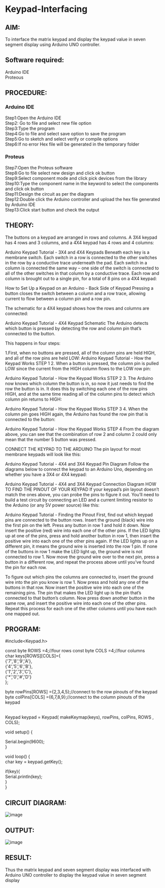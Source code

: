 # Keypad-Interfacing

##  AIM:
To interface the matrix keypad and display the keypad value in seven segment display using Arduino UNO controller.

## Software required:
Arduino IDE </br>
Proteous


## PROCEDURE:

### Arduino IDE
Step1:Open the Arduino IDE </br>
Step2: Go to file and select new file option </br>
Step3:Type the program </br>
Step4:Go to file and select save option to save the program </br>
Step5:Go to sketch and select verify or compile options </br>
Step6:If no error Hex file will be generated in the temporary folder </br>
### Proteus
Step7:Open the Proteus software </br>
Step8:Go to file select new design and click ok button </br>
Step9:Select component mode and click pick devices from the library </br>
Step10:Type the component name in the keyword to select the components and click ok button </br>
Step11:Design the circuit as per the diagram </br>
Step12:Double click the Arduino controller and upload the hex file generated by Arduino IDE </br>
Step13:Click start button and check the output

## THEORY:

The buttons on a keypad are arranged in rows and columns. A 3X4 keypad has 4 rows and 3 columns, and a 4X4 keypad has 4 rows and 4 columns:

Arduino Keypad Tutorial - 3X4 and 4X4 Keypads Beneath each key is a membrane switch. Each switch in a row is connected to the other switches in the row by a conductive trace underneath the pad. Each switch in a column is connected the same way – one side of the switch is connected to all of the other switches in that column by a conductive trace. Each row and column is brought out to a single pin, for a total of 8 pins on a 4X4 keypad:

How to Set Up a Keypad on an Arduino - Back Side of Keypad Pressing a button closes the switch between a column and a row trace, allowing current to flow between a column pin and a row pin.

The schematic for a 4X4 keypad shows how the rows and columns are connected:

Arduino Keypad Tutorial - 4X4 Keypad Schematic The Arduino detects which button is pressed by detecting the row and column pin that’s connected to the button.

This happens in four steps:

 1.First, when no buttons are pressed, all of the column pins are held HIGH, and all of the row pins are held LOW:
Arduino Keypad Tutorial - How the Keypad Works STEP 1 2. When a button is pressed, the column pin is pulled LOW since the current from the HIGH column flows to the LOW row pin:

Arduino Keypad Tutorial - How the Keypad Works STEP 2 3. The Arduino now knows which column the button is in, so now it just needs to find the row the button is in. It does this by switching each one of the row pins HIGH, and at the same time reading all of the column pins to detect which column pin returns to HIGH:

Arduino Keypad Tutorial - How the Keypad Works STEP 3 4. When the column pin goes HIGH again, the Arduino has found the row pin that is connected to the button:

Arduino Keypad Tutorial - How the Keypad Works STEP 4 From the diagram above, you can see that the combination of row 2 and column 2 could only mean that the number 5 button was pressed.

CONNECT THE KEYPAD TO THE ARDUINO The pin layout for most membrane keypads will look like this:

Arduino Keypad Tutorial - 4X4 and 3X4 Keypad Pin Diagram Follow the diagrams below to connect the keypad to an Arduino Uno, depending on whether you have a 3X4 or 4X4 keypad:

Arduino Keypad Tutorial - 4X4 and 3X4 Keypad Connection Diagram HOW TO FIND THE PINOUT OF YOUR KEYPAD If your keypad’s pin layout doesn’t match the ones above, you can probe the pins to figure it out. You’ll need to build a test circuit by connecting an LED and a current limiting resistor to the Arduino (or any 5V power source) like this:

Arduino Keypad Tutorial - Finding the Pinout First, find out which keypad pins are connected to the button rows. Insert the ground (black) wire into the first pin on the left. Press any button in row 1 and hold it down. Now insert the positive (red) wire into each one of the other pins. If the LED lights up at one of the pins, press and hold another button in row 1, then insert the positive wire into each one of the other pins again. If the LED lights up on a different pin, it means the ground wire is inserted into the row 1 pin. If none of the buttons in row 1 make the LED light up, the ground wire is not connected to row 1. Now move the ground wire over to the next pin, press a button in a different row, and repeat the process above until you’ve found the pin for each row.

To figure out which pins the columns are connected to, insert the ground wire into the pin you know is row 1. Now press and hold any one of the buttons in that row. Now insert the positive wire into each one of the remaining pins. The pin that makes the LED light up is the pin that’s connected to that button’s column. Now press down another button in the same row, and insert the positive wire into each one of the other pins. Repeat this process for each one of the other columns until you have each one mapped out.

## PROGRAM:

#include<Keypad.h> </br>

const byte ROWS =4;//four rows const byte COLS =4;//four columns </br>
char keys[ROWS][COLS]={ </br>
{'7','8','9','A'},</br>
{'4','5','6','B'},</br>
{'1','2','3','C'},</br>
{'*','0','#','D'}</br>
};</br>

byte rowPins[ROWS] ={2,3,4,5};//connect to the row pinouts of the keypad</br>
byte colPins[COLS] ={6,7,8,9};//connect to the column pinouts of the keypad</br>
</br>

Keypad keypad = Keypad( makeKeymap(keys), rowPins, colPins, ROWS , COLS);</br>

void setup() {</br>

Serial.begin(9600);</br>
}</br>

void loop() {</br>
char key = keypad.getKey();</br>

if(key){</br>
Serial.println(key);</br>
}</br>
}</br>
## CIRCUIT DIAGRAM:

![image](https://github.com/kirthickrajt/Keypad-Interfacing/assets/132205850/95692121-8aa5-4fe1-9bca-dfd713190e1a)

## OUTPUT:

![image](https://github.com/kirthickrajt/Keypad-Interfacing/assets/132205850/c1165931-c476-4b31-8f1e-f3dd31277642)

## RESULT:
Thus the matrix keypad and seven segment display was interfaced with Arduino UNO controller to display the keypad value in seven segment display
